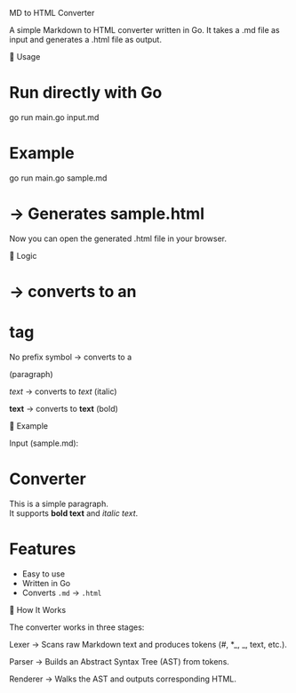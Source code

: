 MD to HTML Converter

A simple Markdown to HTML converter written in Go.
It takes a .md file as input and generates a .html file as output.

🚀 Usage

# Run directly with Go

go run main.go input.md

# Example

go run main.go sample.md

# → Generates sample.html

Now you can open the generated .html file in your browser.

🧩 Logic

# → converts to an <h1> tag

No prefix symbol → converts to a <p> (paragraph)

_text_ → converts to <em>text</em> (italic)

**text** → converts to <strong>text</strong> (bold)

📂 Example

Input (sample.md):

# Converter

This is a simple paragraph.  
It supports **bold text** and _italic text_.

# Features

- Easy to use
- Written in Go
- Converts `.md` → `.html`

📖 How It Works

The converter works in three stages:

Lexer → Scans raw Markdown text and produces tokens (#, \*_, _, text, etc.).

Parser → Builds an Abstract Syntax Tree (AST) from tokens.

Renderer → Walks the AST and outputs corresponding HTML.
